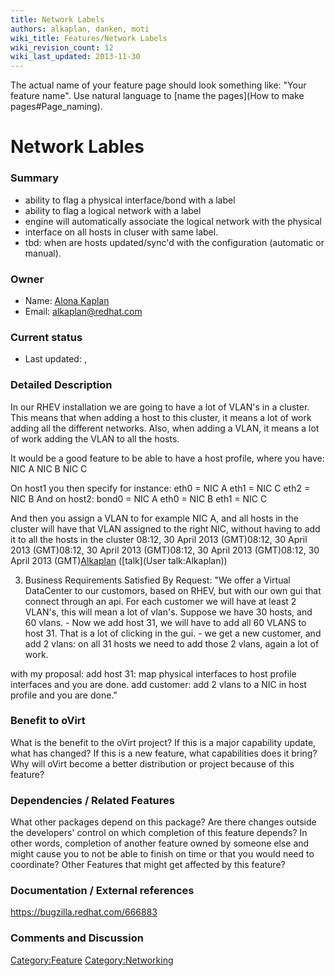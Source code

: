 ```yaml
---
title: Network Labels
authors: alkaplan, danken, moti
wiki_title: Features/Network Labels
wiki_revision_count: 12
wiki_last_updated: 2013-11-30
---
```


The actual name of your feature page should look something like: "Your feature name". Use natural language to [name the pages](How to make pages#Page_naming).

# Network Lables

### Summary

*   ability to flag a physical interface/bond with a label
*   ability to flag a logical network with a label
*   engine will automatically associate the logical network with the physical
*   interface on all hosts in cluser with same label.
*   tbd: when are hosts updated/sync'd with the configuration (automatic or manual).

### Owner

*   Name: [ Alona Kaplan](User:alkaplan)
*   Email: <alkaplan@redhat.com>

### Current status

*   Last updated: ,

### Detailed Description

In our RHEV installation we are going to have a lot of VLAN's in a cluster. This means that when adding a host to this cluster, it means a lot of work adding all the different networks. Also, when adding a VLAN, it means a lot of work adding the VLAN to all the hosts.

It would be a good feature to be able to have a host profile, where you have: NIC A NIC B NIC C

On host1 you then specify for instance: eth0 = NIC A eth1 = NIC C eth2 = NIC B And on host2: bond0 = NIC A eth0 = NIC B eth1 = NIC C

And then you assign a VLAN to for example NIC A, and all hosts in the cluster will have that VLAN assigned to the right NIC, without having to add it to all the hosts in the cluster 08:12, 30 April 2013 (GMT)08:12, 30 April 2013 (GMT)08:12, 30 April 2013 (GMT)08:12, 30 April 2013 (GMT)08:12, 30 April 2013 (GMT)[Alkaplan](User:Alkaplan) ([talk](User talk:Alkaplan))

3) Business Requirements Satisfied By Request: "We offer a Virtual DataCenter to our customors, based on RHEV, but with our own gui that connect through an api. For each customer we will have at least 2 VLAN's, this will mean a lot of vlan's. Suppose we have 30 hosts, and 60 vlans. - Now we add host 31, we will have to add all 60 VLANS to host 31. That is a lot of clicking in the gui. - we get a new customer, and add 2 vlans: on all 31 hosts we need to add those 2 vlans, again a lot of work.

with my proposal: add host 31: map physical interfaces to host profile interfaces and you are done. add customer: add 2 vlans to a NIC in host profile and you are done."

### Benefit to oVirt

What is the benefit to the oVirt project? If this is a major capability update, what has changed? If this is a new feature, what capabilities does it bring? Why will oVirt become a better distribution or project because of this feature?

### Dependencies / Related Features

What other packages depend on this package? Are there changes outside the developers' control on which completion of this feature depends? In other words, completion of another feature owned by someone else and might cause you to not be able to finish on time or that you would need to coordinate? Other Features that might get affected by this feature?

### Documentation / External references

<https://bugzilla.redhat.com/666883>

### Comments and Discussion

<Category:Feature> <Category:Networking>

